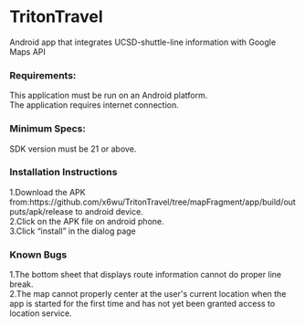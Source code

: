 # TritonTravel
Android app that integrates UCSD-shuttle-line information with Google Maps API
<h3>Requirements:</h3>
This application must be run on an Android platform.<br>
The application requires internet connection. <br>

<h3>Minimum Specs:</h3>
	SDK version must be 21 or above.<br>

<h3>Installation Instructions</h3>
1.Download the APK from:https://github.com/x6wu/TritonTravel/tree/mapFragment/app/build/outputs/apk/release to android device.<br>
2.Click on the APK file on android phone.<br>
3.Click “install” in the dialog page<br>


<h3>Known Bugs </h3>
1.The bottom sheet that displays route information cannot do proper line break.<br>
2.The map cannot properly center at the user's current location when the app is started for the first time and has not yet been granted access to location service. 
